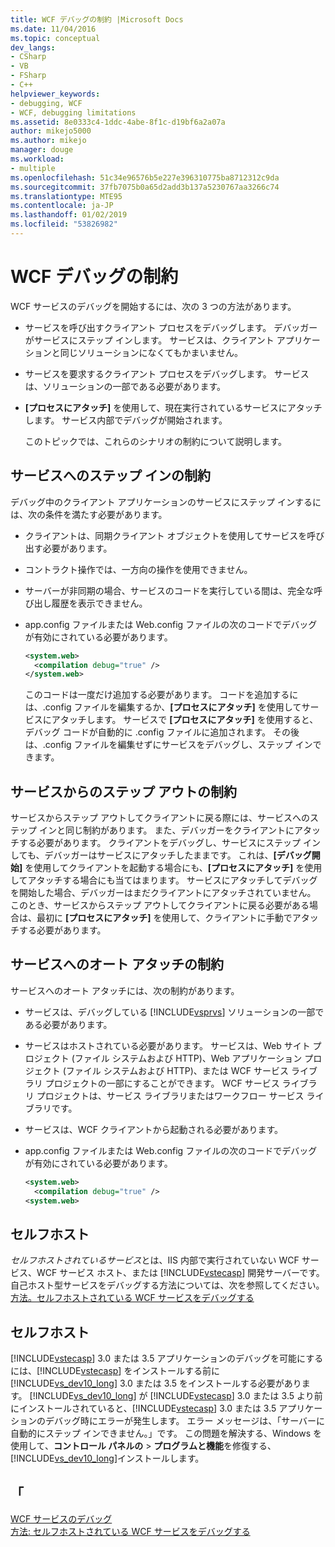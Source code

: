 ```yaml
---
title: WCF デバッグの制約 |Microsoft Docs
ms.date: 11/04/2016
ms.topic: conceptual
dev_langs:
- CSharp
- VB
- FSharp
- C++
helpviewer_keywords:
- debugging, WCF
- WCF, debugging limitations
ms.assetid: 8e0333c4-1ddc-4abe-8f1c-d19bf6a2a07a
author: mikejo5000
ms.author: mikejo
manager: douge
ms.workload:
- multiple
ms.openlocfilehash: 51c34e96576b5e227e396310775ba8712312c9da
ms.sourcegitcommit: 37fb7075b0a65d2add3b137a5230767aa3266c74
ms.translationtype: MTE95
ms.contentlocale: ja-JP
ms.lasthandoff: 01/02/2019
ms.locfileid: "53826982"
---
```

# <a name="limitations-on-wcf-debugging"></a>WCF デバッグの制約
WCF サービスのデバッグを開始するには、次の 3 つの方法があります。  
  
- サービスを呼び出すクライアント プロセスをデバッグします。 デバッガーがサービスにステップ インします。 サービスは、クライアント アプリケーションと同じソリューションになくてもかまいません。  
  
- サービスを要求するクライアント プロセスをデバッグします。 サービスは、ソリューションの一部である必要があります。  
  
- **[プロセスにアタッチ]** を使用して、現在実行されているサービスにアタッチします。 サービス内部でデバッグが開始されます。  
  
  このトピックでは、これらのシナリオの制約について説明します。  
  
## <a name="limitations-on-stepping-into-a-service"></a>サービスへのステップ インの制約  
 デバッグ中のクライアント アプリケーションのサービスにステップ インするには、次の条件を満たす必要があります。  
  
-   クライアントは、同期クライアント オブジェクトを使用してサービスを呼び出す必要があります。  
  
-   コントラクト操作では、一方向の操作を使用できません。  
  
-   サーバーが非同期の場合、サービスのコードを実行している間は、完全な呼び出し履歴を表示できません。  
  
-   app.config ファイルまたは Web.config ファイルの次のコードでデバッグが有効にされている必要があります。  
  
    ```xml
    <system.web>  
      <compilation debug="true" />  
    </system.web>  
    ```  
  
     このコードは一度だけ追加する必要があります。 コードを追加するには、.config ファイルを編集するか、**[プロセスにアタッチ]** を使用してサービスにアタッチします。 サービスで **[プロセスにアタッチ]** を使用すると、デバッグ コードが自動的に .config ファイルに追加されます。 その後は、.config ファイルを編集せずにサービスをデバッグし、ステップ インできます。  
  
## <a name="limitations-on-stepping-out-of-a-service"></a>サービスからのステップ アウトの制約  
 サービスからステップ アウトしてクライアントに戻る際には、サービスへのステップ インと同じ制約があります。 また、デバッガーをクライアントにアタッチする必要があります。 クライアントをデバッグし、サービスにステップ インしても、デバッガーはサービスにアタッチしたままです。 これは、**[デバッグ開始]** を使用してクライアントを起動する場合にも、**[プロセスにアタッチ]** を使用してアタッチする場合にも当てはまります。 サービスにアタッチしてデバッグを開始した場合、デバッガーはまだクライアントにアタッチされていません。 このとき、サービスからステップ アウトしてクライアントに戻る必要がある場合は、最初に **[プロセスにアタッチ]** を使用して、クライアントに手動でアタッチする必要があります。  
  
## <a name="limitations-on-automatic-attach-to-a-service"></a>サービスへのオート アタッチの制約  
 サービスへのオート アタッチには、次の制約があります。  
  
- サービスは、デバッグしている [!INCLUDE[vsprvs](../code-quality/includes/vsprvs_md.md)] ソリューションの一部である必要があります。  
  
- サービスはホストされている必要があります。 サービスは、Web サイト プロジェクト (ファイル システムおよび HTTP)、Web アプリケーション プロジェクト (ファイル システムおよび HTTP)、または WCF サービス ライブラリ プロジェクトの一部にすることができます。 WCF サービス ライブラリ プロジェクトは、サービス ライブラリまたはワークフロー サービス ライブラリです。  
  
- サービスは、WCF クライアントから起動される必要があります。  
  
- app.config ファイルまたは Web.config ファイルの次のコードでデバッグが有効にされている必要があります。  
  
  ```xml
  <system.web>  
    <compilation debug="true" />  
  <system.web>  
  ```  
  
## <a name="self-hosting"></a>セルフホスト  
 *セルフホストされているサービス*とは、IIS 内部で実行されていない WCF サービス、WCF サービス ホスト、または [!INCLUDE[vstecasp](../code-quality/includes/vstecasp_md.md)] 開発サーバーです。 自己ホスト型サービスをデバッグする方法については、次を参照してください。[方法。セルフホストされている WCF サービスをデバッグする](../debugger/how-to-debug-a-self-hosted-wcf-service.md)  
  
## <a name="self-hosting"></a>セルフホスト  
 [!INCLUDE[vstecasp](../code-quality/includes/vstecasp_md.md)] 3.0 または 3.5 アプリケーションのデバッグを可能にするには、[!INCLUDE[vstecasp](../code-quality/includes/vstecasp_md.md)] をインストールする前に [!INCLUDE[vs_dev10_long](../code-quality/includes/vs_dev10_long_md.md)] 3.0 または 3.5 をインストールする必要があります。 [!INCLUDE[vs_dev10_long](../code-quality/includes/vs_dev10_long_md.md)] が [!INCLUDE[vstecasp](../code-quality/includes/vstecasp_md.md)] 3.0 または 3.5 より前にインストールされていると、[!INCLUDE[vstecasp](../code-quality/includes/vstecasp_md.md)] 3.0 または 3.5 アプリケーションのデバッグ時にエラーが発生します。 エラー メッセージは、「サーバーに自動的にステップ インできません。」です。 この問題を解決する、Windows を使用して、**コントロール パネルの**  > **プログラムと機能**を修復する、[!INCLUDE[vs_dev10_long](../code-quality/includes/vs_dev10_long_md.md)]インストールします。  
  
## <a name="see-also"></a>「  
 [WCF サービスのデバッグ](../debugger/debugging-wcf-services.md)   
 [方法: セルフホストされている WCF サービスをデバッグする](../debugger/how-to-debug-a-self-hosted-wcf-service.md)
